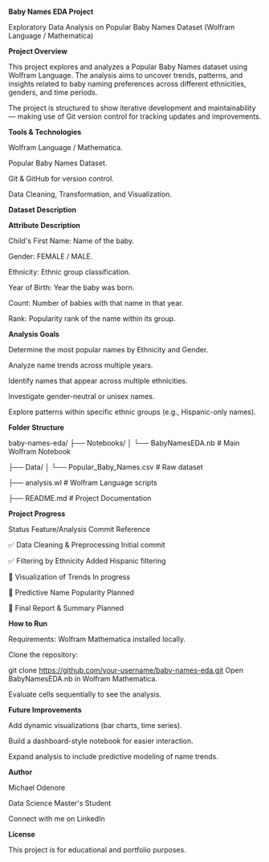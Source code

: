 **Baby Names EDA Project**

Exploratory Data Analysis on Popular Baby Names Dataset
(Wolfram Language / Mathematica)


**Project Overview**

This project explores and analyzes a Popular Baby Names dataset using Wolfram Language. The analysis aims to uncover trends, patterns, and insights related to baby naming preferences across different ethnicities, genders, and time periods.

The project is structured to show iterative development and maintainability — making use of Git version control for tracking updates and improvements.


**Tools & Technologies**

Wolfram Language / Mathematica.

Popular Baby Names Dataset.

Git & GitHub for version control.

Data Cleaning, Transformation, and Visualization.


**Dataset Description**

**Attribute	Description**

Child's First Name:	Name of the baby.

Gender:	FEMALE / MALE.

Ethnicity:	Ethnic group classification.

Year of Birth:	Year the baby was born.

Count:	Number of babies with that name in that year.

Rank:	Popularity rank of the name within its group.


**Analysis Goals**

Determine the most popular names by Ethnicity and Gender.

Analyze name trends across multiple years.

Identify names that appear across multiple ethnicities.

Investigate gender-neutral or unisex names.

Explore patterns within specific ethnic groups (e.g., Hispanic-only names).


**Folder Structure**

baby-names-eda/
├── Notebooks/
│   └── BabyNamesEDA.nb             # Main Wolfram Notebook

├── Data/
│   └── Popular_Baby_Names.csv              # Raw dataset

├── analysis.wl                     # Wolfram Language scripts

├── README.md                       # Project Documentation


**Project Progress**

Status	Feature/Analysis	Commit Reference

✅	Data Cleaning & Preprocessing	Initial commit

✅	Filtering by Ethnicity Added Hispanic filtering

🔄	Visualization of Trends	In progress

🔲	Predictive Name Popularity	Planned

🔲	Final Report & Summary	Planned


**How to Run**

Requirements: Wolfram Mathematica installed locally.

Clone the repository:

git clone https://github.com/your-username/baby-names-eda.git
Open BabyNamesEDA.nb in Wolfram Mathematica.

Evaluate cells sequentially to see the analysis.


**Future Improvements**

Add dynamic visualizations (bar charts, time series).

Build a dashboard-style notebook for easier interaction.

Expand analysis to include predictive modeling of name trends.


**Author**

Michael Odenore

Data Science Master's Student

Connect with me on LinkedIn


**License**

This project is for educational and portfolio purposes.
